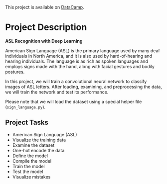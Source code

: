 This project is available on [DataCamp](https://learn.datacamp.com/projects/509). 

# **Project Description** 
**ASL Recognition with Deep Learning** 

American Sign Language (ASL) is the primary language used by many deaf individuals in North America, and it is also used by hard-of-hearing and hearing individuals. The language is as rich as spoken languages and employs signs made with the hand, along with facial gestures and bodily postures.

In this project, we will train a convolutional neural network to classify images of ASL letters. After loading, examining, and preprocessing the data, we will train the network and test its performance. 

Please note that we will load the dataset using a special helper file (`sign_language.py`).

## Project Tasks

* American Sign Language (ASL)
* Visualize the training data
* Examine the dataset
* One-hot encode the data
* Define the model
* Compile the model
* Train the model
* Test the model
* Visualize mistakes

